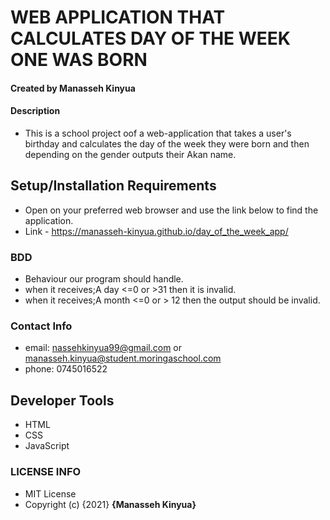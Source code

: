 # WEB APPLICATION THAT CALCULATES DAY OF THE WEEK ONE WAS BORN

#### Created by Manasseh Kinyua

#### Description

- This is a school project oof a web-application that takes a user's birthday and calculates the day of the week they were born and
  then depending on the gender outputs their Akan name.

## Setup/Installation Requirements

- Open on your preferred web browser and use the link below to find the application.
- Link - https://manasseh-kinyua.github.io/day_of_the_week_app/

### BDD

- Behaviour our program should handle.
- when it receives;A day <=0 or >31 then it is invalid.
- when it receives;A month <=0 or > 12 then the output should be invalid.

### Contact Info

- email: nassehkinyua99@gmail.com or manasseh.kinyua@student.moringaschool.com
- phone: 0745016522

## Developer Tools

- HTML
- CSS
- JavaScript

### LICENSE INFO

- MIT License
- Copyright (c) {2021} **{Manasseh Kinyua}**
